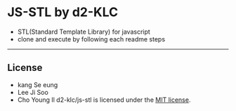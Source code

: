 # JS-STL by d2-KLC
- STL(Standard Template Library) for javascript
- clone and execute by following each readme steps

-----
## License
- kang Se eung
- Lee Ji Soo
- Cho Young Il
d2-klc/js-stl is licensed under the [MIT license](LICENSE).
